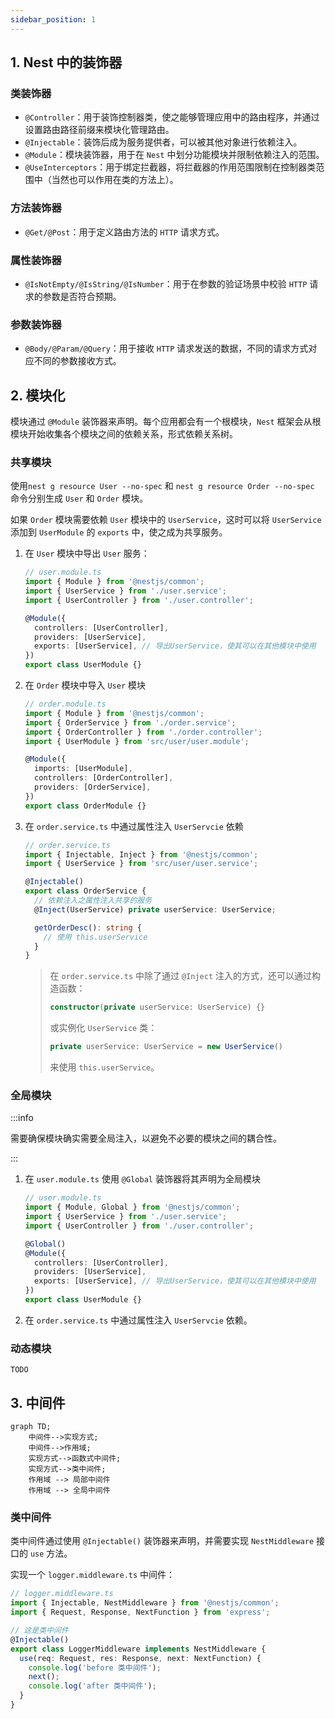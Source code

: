 ```yaml
---
sidebar_position: 1
---
```


## 1. Nest 中的装饰器
### 类装饰器
* `@Controller`：用于装饰控制器类，使之能够管理应用中的路由程序，并通过设置路由路径前缀来模块化管理路由。
* `@Injectable`：装饰后成为服务提供者，可以被其他对象进行依赖注入。
* `@Module`：模块装饰器，用于在 `Nest` 中划分功能模块并限制依赖注入的范围。
* `@UseInterceptors`：用于绑定拦截器，将拦截器的作用范围限制在控制器类范围中（当然也可以作用在类的方法上）。

### 方法装饰器

* `@Get/@Post`：用于定义路由方法的 `HTTP` 请求方式。

### 属性装饰器

* `@IsNotEmpty/@IsString/@IsNumber`：用于在参数的验证场景中校验 `HTTP` 请求的参数是否符合预期。

### 参数装饰器

* `@Body/@Param/@Query`：用于接收 `HTTP` 请求发送的数据，不同的请求方式对应不同的参数接收方式。

## 2. 模块化

模块通过 `@Module` 装饰器来声明。每个应用都会有一个根模块，`Nest` 框架会从根模块开始收集各个模块之间的依赖关系，形式依赖关系树。

### 共享模块

使用`nest g resource User --no-spec` 和 `nest g resource Order --no-spec` 命令分别生成 `User` 和 `Order` 模块。

如果 `Order` 模块需要依赖 `User` 模块中的 `UserService`，这时可以将 `UserService` 添加到 `UserModule` 的 `exports` 中，使之成为共享服务。

1. 在 `User` 模块中导出 `User` 服务：

   ```typescript
   // user.module.ts
   import { Module } from '@nestjs/common';
   import { UserService } from './user.service';
   import { UserController } from './user.controller';
   
   @Module({
     controllers: [UserController],
     providers: [UserService],
     exports: [UserService], // 导出UserService，使其可以在其他模块中使用
   })
   export class UserModule {}
   ```

2. 在 `Order` 模块中导入 `User` 模块

   ```ts
   // order.module.ts
   import { Module } from '@nestjs/common';
   import { OrderService } from './order.service';
   import { OrderController } from './order.controller';
   import { UserModule } from 'src/user/user.module';
   
   @Module({
     imports: [UserModule],
     controllers: [OrderController],
     providers: [OrderService],
   })
   export class OrderModule {}
   ```

3. 在 `order.service.ts` 中通过属性注入 `UserServcie` 依赖

   ```typescript
   // order.service.ts
   import { Injectable, Inject } from '@nestjs/common';
   import { UserService } from 'src/user/user.service';
   
   @Injectable()
   export class OrderService {
     // 依赖注入之属性注入共享的服务
     @Inject(UserService) private userService: UserService;
   
     getOrderDesc(): string {
       // 使用 this.userService
     }
   }
   ```

   > 在 `order.service.ts` 中除了通过 `@Inject` 注入的方式，还可以通过构造函数：
   >
   > ```   typescript
   > constructor(private userService: UserService) {}
   > ```
   >
   > 或实例化 `UserService` 类：
   >
   > ```typescript
   > private userService: UserService = new UserService()
   > ```
   >
   > 来使用 `this.userService`。

### 全局模块

:::info

需要确保模块确实需要全局注入，以避免不必要的模块之间的耦合性。

:::

1. 在 `user.module.ts` 使用 `@Global` 装饰器将其声明为全局模块

   ```typescript
   // user.module.ts
   import { Module, Global } from '@nestjs/common';
   import { UserService } from './user.service';
   import { UserController } from './user.controller';
   
   @Global()
   @Module({
     controllers: [UserController],
     providers: [UserService],
     exports: [UserService], // 导出UserService，使其可以在其他模块中使用
   })
   export class UserModule {}
   ```

2. 在 `order.service.ts` 中通过属性注入 `UserServcie` 依赖。

### 动态模块 

`TODO`

## 3. 中间件

```mermaid
graph TD;
    中间件-->实现方式;
    中间件-->作用域;
    实现方式-->函数式中间件;
    实现方式-->类中间件;
    作用域 --> 局部中间件
    作用域 --> 全局中间件
```

### 类中间件

类中间件通过使用 `@Injectable()` 装饰器来声明，并需要实现 `NestMiddleware` 接口的 `use` 方法。

实现一个 `logger.middleware.ts` 中间件：

```typescript
// logger.middleware.ts
import { Injectable, NestMiddleware } from '@nestjs/common';
import { Request, Response, NextFunction } from 'express';

// 这是类中间件
@Injectable()
export class LoggerMiddleware implements NestMiddleware {
  use(req: Request, res: Response, next: NextFunction) {
    console.log('before 类中间件');
    next();
    console.log('after 类中间件');
  }
}
```



